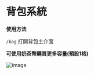 # 背包系統

**使用方法**  

``/bag`` 打開背包主介面

**可使用奶茶幣購買更多容量(預設1格)**

![image](https://github.com/RyanisyydsTT/wiki/assets/129717677/6cc84df9-2bb5-497c-849e-44322a2dde8b)

